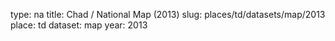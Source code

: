 type: na
title: Chad / National Map (2013)
slug: places/td/datasets/map/2013
place: td
dataset: map
year: 2013
